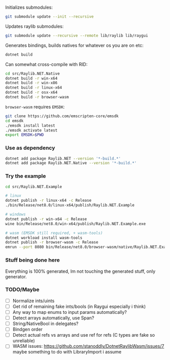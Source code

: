 Initializes submodules:

```sh
git submodule update --init --recursive
```

Updates raylib submodules:

```sh
git submodule update --recursive --remote lib/raylib lib/raygui
```

Generates bindings, builds natives for whatever os you are on etc:

```sh
dotnet build
```

Can somewhat cross-compile with RID:

```sh
cd src/Raylib.NET.Native
dotnet build -r win-x64
dotnet build -r win-x86
dotnet build -r linux-x64
dotnet build -r osx-x64
dotnet build -r browser-wasm
```

`browser-wasm` requires `EMSDK`:

```sh
git clone https://github.com/emscripten-core/emsdk
cd emsdk
./emsdk install latest
./emsdk activate latest
export EMSDK=$PWD
```

### Use as dependency

```sh
dotnet add package Raylib.NET --version '*-build.*'
dotnet add package Raylib.NET.Native --version '*-build.*'
```

### Try the example

```sh
cd src/Raylib.NET.Example

# linux
dotnet publish -r linux-x64 -c Release
./bin/Release/net8.0/linux-x64/publish/Raylib.NET.Example

# windows
dotnet publish -r win-x64 -c Release
wine bin/Release/net8.0/win-x64/publish/Raylib.NET.Example.exe

# wasm (EMSDK still required, + wasm-tools)
dotnet workload install wasm-tools
dotnet publish -r browser-wasm -c Release
emrun --port 8080 bin/Release/net8.0/browser-wasm/native/Raylib.NET.Example.html
```

### Stuff being done here

Everything is 100% generated, Im not touching the generated stuff, only generator.

### TODO/Maybe

- [ ] Normalize ints/uints
- [ ] Get rid of remaining fake ints/bools (in Raygui especially i think)
- [ ] Any way to map enums to input params automatically?
- [ ] Detect arrays automatically, use Span?
- [ ] String/NativeBool in delegates?
- [ ] Bindgen order
- [ ] Detect actual refs vs arrays and use ref for refs (C types are fake so unreliable)
- [ ] WASM issues: https://github.com/stanoddly/DotnetRaylibWasm/issues/7 maybe something to do with LibraryImport i assume
